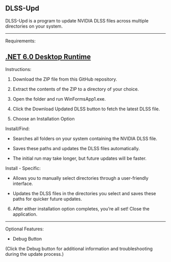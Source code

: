  DLSS-Upd
--------------------------------------------------------------------------------------------------------------
DLSS-Upd is a program to update NVIDIA DLSS files across multiple directories on your system. 

---------------------------------------------------------------------------------------------------------------
Requirements:

[.NET 6.0 Desktop Runtime
](https://dotnet.microsoft.com/en-us/download/dotnet/thank-you/runtime-desktop-6.0.35-windows-x64-installer?cid=getdotnetcore)
---------------------------------------------------------------------------------------------------------------
Instructions:
1. Download the ZIP file from this GitHub repository.

3. Extract the contents of the ZIP to a directory of your choice.

4. Open the folder and run WinFormsApp1.exe.

5. Click the Download Updated DLSS button to fetch the latest DLSS file.

6. Choose an Installation Option
    
Install/Find:

- Searches all folders on your system containing the NVIDIA DLSS file.
   
- Saves these paths and updates the DLSS files automatically.
   
- The initial run may take longer, but future updates will be faster.

Install - Specific:

- Allows you to manually select directories through a user-friendly interface.

- Updates the DLSS files in the directories you select and saves these paths for quicker future updates.
  

6. After either installation option completes, you’re all set! Close the application.

---------------------------------------------------------------------------------------------------------------
Optional Features:

- Debug Button

(Click the Debug button for additional information and troubleshooting during the update process.)
